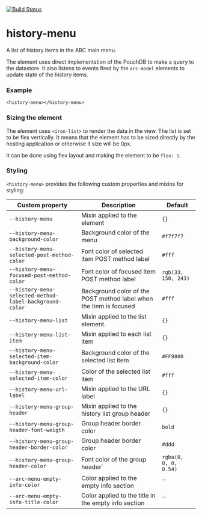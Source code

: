 [![Build Status](https://travis-ci.org/advanced-rest-client/history-menu.svg?branch=stage)](https://travis-ci.org/advanced-rest-client/history-menu)  

# history-menu

A list of history items in the ARC main menu.

The element uses direct implementation of the PouchDB to make a query to the
datastore. It also listens to events fired by the `arc-model` elements to
update state of the history items.

### Example
```
<history-menu></history-menu>
```

### Sizing the element

The element uses `<iron-list>` to render the data in the view. The list is set
to be flex vertically. It means that the element has to be sized directly by the
hosting application or otherwise it size will be 0px.

It can be done using flex layout and making the element to be `flex: 1`.

### Styling
`<history-menu>` provides the following custom properties and mixins for styling:

Custom property | Description | Default
----------------|-------------|----------
`--history-menu` | Mixin applied to the element | `{}`
`--history-menu-background-color` | Background color of the menu | `#f7f7f7`
`--history-menu-selected-post-method-color` | Font color of selected item POST method label | `#fff`
`--history-menu-focused-post-method-color` | Font color of focused item POST method label | `rgb(33, 150, 243)`
`--history-menu-selected-method-label-background-color` | Background color of the POST method label when the item is focused | `#fff`
`--history-menu-list` | Mixin applied to the list element. | `{}`
`--history-menu-list-item` | Mixin applied to each list item | `{}`
`--history-menu-selected-item-background-color` | Background color of the selected list item | `#FF9800`
`--history-menu-selected-item-color` | Color of the selected list item | `#fff`
`--history-menu-url-label` | Mixin applied to the URL label | `{}`
`--history-menu-group-header` | Mixin applied to the history list group header | `{}`
`--history-menu-group-header-font-weigth` | Group header border color |  `bold`
`--history-menu-group-header-border-color` | Group header border color | `#ddd`
`--history-menu-group-header-color` | Font color of the group header` | `rgba(0, 0, 0, 0.54)`
`--arc-menu-empty-info-color` | Color applied to the empty info section | ``
`--arc-menu-empty-info-title-color` | Color applied to the title in the empty info section | ``

